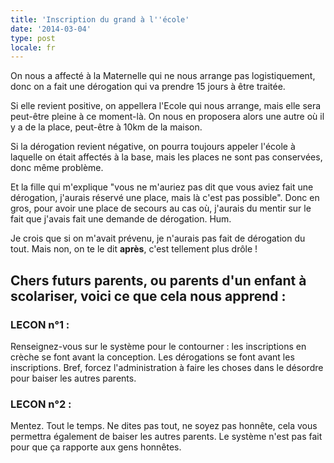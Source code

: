 ```yaml
---
title: 'Inscription du grand à l''école'
date: '2014-03-04'
type: post
locale: fr
---
```


On nous a affecté à la Maternelle qui ne nous arrange pas logistiquement, donc on a fait une dérogation qui va prendre 15 jours à être traitée.

Si elle revient positive, on appellera l'Ecole qui nous arrange, mais elle sera peut-être pleine à ce moment-là. On nous en proposera alors une autre où il y a de la place, peut-être à 10km de la maison.

Si la dérogation revient négative, on pourra toujours appeler l'école à laquelle on était affectés à la base, mais les places ne sont pas conservées, donc même problème.

Et la fille qui m'explique "vous ne m'auriez pas dit que vous aviez fait une dérogation, j'aurais réservé une place, mais là c'est pas possible". Donc en gros, pour avoir une place de secours au cas où, j'aurais du mentir sur le fait que j'avais fait une demande de dérogation. Hum.

Je crois que si on m'avait prévenu, je n'aurais pas fait de dérogation du tout. Mais non, on te le dit **après**, c'est tellement plus drôle !

## Chers futurs parents, ou parents d'un enfant à scolariser, voici ce que cela nous apprend :

### LECON n°1 :

Renseignez-vous sur le système pour le contourner : les inscriptions en crèche se font avant la conception. Les dérogations se font avant les inscriptions. Bref, forcez l'administration à faire les choses dans le désordre pour baiser les autres parents.

### LECON n°2 :

Mentez. Tout le temps. Ne dites pas tout, ne soyez pas honnête, cela vous permettra également de baiser les autres parents. Le système n'est pas fait pour que ça rapporte aux gens honnêtes.
